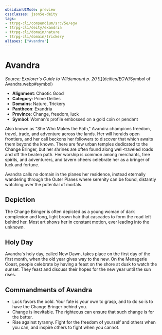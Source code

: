 ```yaml
---
obsidianUIMode: preview
cssclasses: json5e-deity
tags:
- ttrpg-cli/compendium/src/5e/egw
- ttrpg-cli/deity/exandria
- ttrpg-cli/domain/nature
- ttrpg-cli/domain/trickery
aliases: ["Avandra"]
---
```

# Avandra
*Source: Explorer's Guide to Wildemount p. 20* 
![](deities/EGW/Symbol of Avandra.webp#symbol)

- **Alignment**: Chaotic Good
- **Category**: Prime Deities
- **Domains**: Nature, Trickery
- **Pantheon**: Exandria
- **Province**: Change, freedom, luck
- **Symbol**: Woman's profile embossed on a gold coin or pendant

Also known as "She Who Makes the Path," Avandra champions freedom, travel, trade, and adventure across the lands. Her will heralds open frontiers, and her call beckons her followers to discover that which awaits them beyond the known. There are few urban temples dedicated to the Change Bringer, but her shrines are often found along well-traveled roads and off the beaten path. Her worship is common among merchants, free spirits, and adventurers, and tavern cheers celebrate her as a bringer of luck and fortune.

Avandra calls no domain in the planes her residence, instead eternally wandering through the Outer Planes where serenity can be found, distantly watching over the potential of mortals.

## Depiction

The Change Bringer is often depicted as a young woman of dark complexion and long, light brown hair that cascades to form the road left behind her. Most art shows her in constant motion, ever leading into the unknown.

## Holy Day

Avandra's holy day, called New Dawn, takes place on the first day of the first month, when the old year gives way to the new. On the Menagerie Coast, people celebrate by having a feast on the shore at dusk to watch the sunset. They feast and discuss their hopes for the new year until the sun rises.

## Commandments of Avandra

- Luck favors the bold. Your fate is your own to grasp, and to do so is to have the Change Bringer behind you.  
- Change is inevitable. The righteous can ensure that such change is for the better.  
- Rise against tyranny. Fight for the freedom of yourself and others when you can, and inspire others to fight when you cannot.